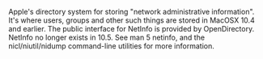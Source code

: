 

Apple's directory system for storing "network administrative information". It's where users, groups and other such things are stored in MacOSX 10.4 and earlier. The public interface for NetInfo is provided by OpenDirectory. NetInfo no longer exists in 10.5. See man 5 netinfo, and the nicl/niutil/nidump command-line utilities for more information.
